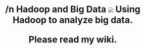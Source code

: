 <h1 align="center">
/n
  Hadoop and Big Data
  <img src="https://github.com/asikhalaban/Big_Data/blob/master/img/cloud.png?raw=true" 
</h1>
Using Hadoop to analyze big data.

Please read my wiki.

